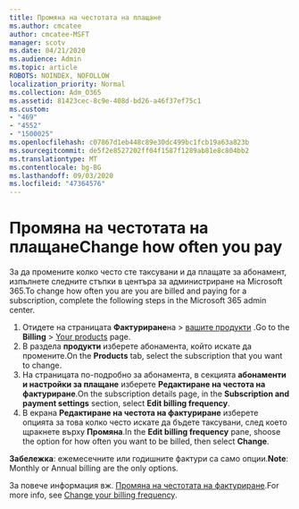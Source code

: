 ```yaml
---
title: Промяна на честотата на плащане
ms.author: cmcatee
author: cmcatee-MSFT
manager: scotv
ms.date: 04/21/2020
ms.audience: Admin
ms.topic: article
ROBOTS: NOINDEX, NOFOLLOW
localization_priority: Normal
ms.collection: Adm_O365
ms.assetid: 81423cec-8c9e-408d-bd26-a46f37ef75c1
ms.custom:
- "469"
- "4552"
- "1500025"
ms.openlocfilehash: c07867d1eb448c89e30dc499bc1fcb19a63a823b
ms.sourcegitcommit: de5f2e8527202ff04f1587f1289ab81e8c804bb2
ms.translationtype: MT
ms.contentlocale: bg-BG
ms.lasthandoff: 09/03/2020
ms.locfileid: "47364576"
---
```

# <a name="change-how-often-you-pay"></a><span data-ttu-id="c84ff-102">Промяна на честотата на плащане</span><span class="sxs-lookup"><span data-stu-id="c84ff-102">Change how often you pay</span></span>

<span data-ttu-id="c84ff-103">За да промените колко често сте таксувани и да плащате за абонамент, изпълнете следните стъпки в центъра за администриране на Microsoft 365.</span><span class="sxs-lookup"><span data-stu-id="c84ff-103">To change how often you are you are billed and paying for a subscription, complete the following steps in the Microsoft 365 admin center.</span></span>

1. <span data-ttu-id="c84ff-104">Отидете на страницата **Фактуриране**на  >  [вашите продукти](https://go.microsoft.com/fwlink/p/?linkid=842054) .</span><span class="sxs-lookup"><span data-stu-id="c84ff-104">Go to the **Billing** > [Your products](https://go.microsoft.com/fwlink/p/?linkid=842054) page.</span></span>
2. <span data-ttu-id="c84ff-105">В раздела **продукти** изберете абонамента, който искате да промените.</span><span class="sxs-lookup"><span data-stu-id="c84ff-105">On the **Products** tab, select the subscription that you want to change.</span></span> 
3. <span data-ttu-id="c84ff-106">На страницата по-подробно за абонамента, в секцията **абонаменти и настройки за плащане** изберете **Редактиране на честота на фактуриране**.</span><span class="sxs-lookup"><span data-stu-id="c84ff-106">On the subscription details page, in the **Subscription and payment settings** section, select **Edit billing frequency**.</span></span>
4. <span data-ttu-id="c84ff-107">В екрана **Редактиране на честота на фактуриране** изберете опцията за това колко често искате да бъдете таксувани, след което щракнете върху **Промяна**.</span><span class="sxs-lookup"><span data-stu-id="c84ff-107">In the **Edit billing frequency** pane, shoose the option for how often you want to be billed, then select **Change**.</span></span>

<span data-ttu-id="c84ff-108">**Забележка**: ежемесечните или годишните фактури са само опции.</span><span class="sxs-lookup"><span data-stu-id="c84ff-108">**Note**: Monthly or Annual billing are the only options.</span></span>

<span data-ttu-id="c84ff-109">За повече информация вж. [Промяна на честотата на фактуриране](https://docs.microsoft.com/microsoft-365/commerce/billing-and-payments/change-payment-frequency).</span><span class="sxs-lookup"><span data-stu-id="c84ff-109">For more info, see [Change your billing frequency](https://docs.microsoft.com/microsoft-365/commerce/billing-and-payments/change-payment-frequency).</span></span>
